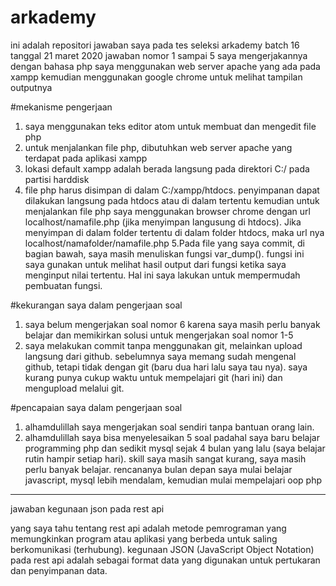 # arkademy
ini adalah repositori jawaban saya pada tes seleksi arkademy batch 16 tanggal 21 maret 2020
jawaban nomor 1 sampai 5 saya mengerjakannya dengan bahasa php
saya menggunakan web server apache yang ada pada xampp
kemudian menggunakan google chrome untuk melihat tampilan outputnya

#mekanisme pengerjaan
1. saya menggunakan teks editor atom untuk membuat dan mengedit file php
2. untuk menjalankan file php, dibutuhkan web server apache yang terdapat pada aplikasi xampp
3. lokasi default xampp adalah berada langsung pada direktori C:/ pada partisi harddisk
4. file php harus disimpan di dalam C:/xampp/htdocs. penyimpanan dapat dilakukan langsung pada htdocs atau di dalam tertentu
kemudian untuk menjalankan file php saya menggunakan browser chrome dengan url localhost/namafile.php (jika menyimpan langusung di htdocs). Jika menyimpan di dalam folder tertentu di dalam folder htdocs, maka url nya localhost/namafolder/namafile.php
5.Pada file yang saya commit, di bagian bawah, saya masih menuliskan fungsi var_dump(). fungsi ini saya gunakan untuk melihat hasil output dari fungsi ketika saya menginput nilai tertentu. Hal ini saya lakukan untuk mempermudah pembuatan fungsi.

#kekurangan saya dalam pengerjaan soal
1. saya belum mengerjakan soal nomor 6 karena saya masih perlu banyak belajar dan memikirkan solusi untuk mengerjakan soal nomor 1-5
2. saya melakukan commit tanpa menggunakan git, melainkan upload langsung dari github. sebelumnya saya memang sudah mengenal github, tetapi tidak dengan git (baru dua hari lalu saya tau nya). saya kurang punya cukup waktu untuk mempelajari git (hari ini) dan mengupload melalui git.

#pencapaian saya dalam pengerjaan soal
1. alhamdulillah saya mengerjakan soal sendiri tanpa bantuan orang lain.
2. alhamdulillah saya bisa menyelesaikan 5 soal padahal saya baru belajar programming php dan sedikit mysql sejak 4 bulan yang lalu (saya belajar rutin hampir setiap hari). skill saya masih sangat kurang, saya masih perlu banyak belajar. rencananya bulan depan saya mulai belajar javascript, mysql lebih mendalam, kemudian mulai mempelajari oop php

----------------------------------------------------------------------------------------------------------------------------------
jawaban kegunaan json pada rest api

yang saya tahu tentang rest api adalah metode pemrograman yang memungkinkan program atau aplikasi yang berbeda untuk saling berkomunikasi (terhubung). kegunaan JSON (JavaScript Object Notation) pada rest api adalah sebagai format data yang digunakan untuk pertukaran dan penyimpanan data.
